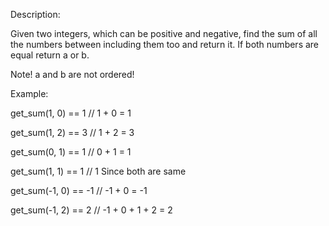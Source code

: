 Description:


Given two integers, which can be positive and negative, find the sum of all the numbers between including them too and return it. If both numbers are equal return a or b.


Note! a and b are not ordered!


Example: 


get_sum(1, 0) == 1   // 1 + 0 = 1


get_sum(1, 2) == 3   // 1 + 2 = 3


get_sum(0, 1) == 1   // 0 + 1 = 1


get_sum(1, 1) == 1   // 1 Since both are same


get_sum(-1, 0) == -1 // -1 + 0 = -1


get_sum(-1, 2) == 2  // -1 + 0 + 1 + 2 = 2
